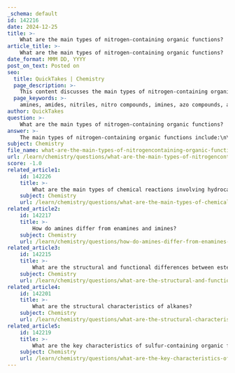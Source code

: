 ```yaml
---
_schema: default
id: 142216
date: 2024-12-25
title: >-
    What are the main types of nitrogen-containing organic functions?
article_title: >-
    What are the main types of nitrogen-containing organic functions?
date_format: MMM DD, YYYY
post_on_text: Posted on
seo:
  title: QuickTakes | Chemistry
  page_description: >-
    This content discusses the main types of nitrogen-containing organic functions, including amines, amides, nitriles, nitro compounds, imines, azo compounds, and azides, highlighting their structure and significance in organic chemistry.
  page_keywords: >-
    amines, amides, nitriles, nitro compounds, imines, azo compounds, azides, nitrogen-containing functional groups, organic chemistry, chemical reactivity
author: QuickTakes
question: >-
    What are the main types of nitrogen-containing organic functions?
answer: >-
    The main types of nitrogen-containing organic functions include:\n\n1. **Amines**: These are the simplest nitrogen-containing functional groups, characterized by a nitrogen atom bonded to one, two, or three carbon atoms, with the remaining bonds filled by hydrogen atoms. Amines can be classified into primary, secondary, and tertiary amines based on the number of carbon groups attached to the nitrogen.\n\n2. **Amides**: These compounds contain a carbonyl group (C=O) directly attached to a nitrogen atom. Amides are important in the formation of proteins and are derived from carboxylic acids.\n\n3. **Nitriles**: Nitriles feature a carbon atom triple-bonded to a nitrogen atom (C≡N). They are often used in organic synthesis and can be converted into other functional groups.\n\n4. **Nitro Compounds**: These contain the nitro group (-NO₂) and are typically derived from the nitration of organic compounds. Nitro compounds are significant in both industrial applications and as intermediates in organic synthesis.\n\n5. **Imines**: Formed by the condensation of an amine and a carbonyl compound, imines contain a carbon-nitrogen double bond (C=N).\n\n6. **Azo Compounds**: These contain a functional group characterized by a nitrogen-nitrogen double bond (N=N) and are often used in dyes and pigments.\n\n7. **Azides**: Azides contain a functional group with three nitrogen atoms (N₃) and are known for their use in organic synthesis and as explosives.\n\nThese nitrogen-containing functional groups play crucial roles in various biological and chemical processes, contributing to the structural diversity and reactivity of organic compounds.
subject: Chemistry
file_name: what-are-the-main-types-of-nitrogencontaining-organic-functions.md
url: /learn/chemistry/questions/what-are-the-main-types-of-nitrogencontaining-organic-functions
score: -1.0
related_article1:
    id: 142226
    title: >-
        What are the main types of chemical reactions involving hydrocarbons?
    subject: Chemistry
    url: /learn/chemistry/questions/what-are-the-main-types-of-chemical-reactions-involving-hydrocarbons
related_article2:
    id: 142217
    title: >-
        How do amines differ from enamines and imines?
    subject: Chemistry
    url: /learn/chemistry/questions/how-do-amines-differ-from-enamines-and-imines
related_article3:
    id: 142215
    title: >-
        What are the structural and functional differences between esters and carboxylic acids?
    subject: Chemistry
    url: /learn/chemistry/questions/what-are-the-structural-and-functional-differences-between-esters-and-carboxylic-acids
related_article4:
    id: 142201
    title: >-
        What are the structural characteristics of alkanes?
    subject: Chemistry
    url: /learn/chemistry/questions/what-are-the-structural-characteristics-of-alkanes
related_article5:
    id: 142219
    title: >-
        What are the key characteristics of sulfur-containing organic functions like thiols and thioethers?
    subject: Chemistry
    url: /learn/chemistry/questions/what-are-the-key-characteristics-of-sulfurcontaining-organic-functions-like-thiols-and-thioethers
---
```


&nbsp;